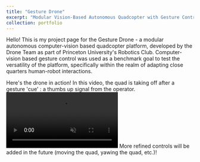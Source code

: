 ```yaml
---
title: "Gesture Drone"
excerpt: "Modular Vision-Based Autonomous Quadcopter with Gesture Control Capabilities<br/><br/><img src='/images/Gesture_Drone.jpg' width='600'>"
collection: portfolio
---
```


Hello! This is my project page for the Gesture Drone - a modular autonomous computer-vision based quadcopter platform, developed by the Drone Team as part of Princeton University's Robotics Club. Computer-vision based gesture control was used as a benchmark goal to test the versatility of the platform, specifically within the realm of adapting close quarters human-robot interactions.

Here's the drone in action! In this video, the quad is taking off after a gesture 'cue' : a thumbs up signal from the operator.
<video muted controls>
    <source src="/files/Gesture_Control_Takeoff.mp4" type="video/mp4">
</video>
More refined controls will be added in the future (moving the quad, yawing the quad, etc.)!